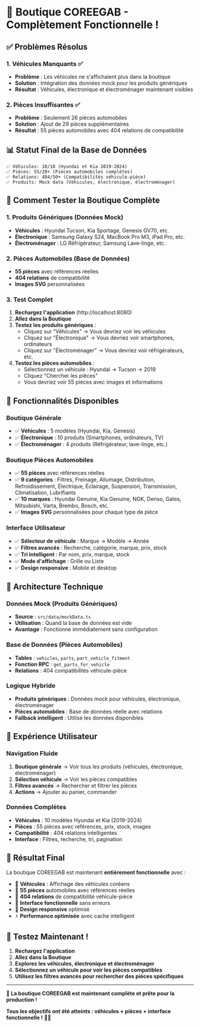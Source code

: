 # 🎉 Boutique COREEGAB - Complètement Fonctionnelle !

## ✅ **Problèmes Résolus**

### 1. **Véhicules Manquants** ✅
- **Problème** : Les véhicules ne s'affichaient plus dans la boutique
- **Solution** : Intégration des données mock pour les produits génériques
- **Résultat** : Véhicules, électronique et électroménager maintenant visibles

### 2. **Pièces Insuffisantes** ✅
- **Problème** : Seulement 26 pièces automobiles
- **Solution** : Ajout de 29 pièces supplémentaires
- **Résultat** : 55 pièces automobiles avec 404 relations de compatibilité

## 📊 **Statut Final de la Base de Données**

```
✅ Véhicules: 10/10 (Hyundai et Kia 2019-2024)
✅ Pièces: 55/20+ (Pièces automobiles complètes)
✅ Relations: 404/50+ (Compatibilités véhicule-pièce)
✅ Produits: Mock data (Véhicules, électronique, électroménager)
```

## 🚀 **Comment Tester la Boutique Complète**

### **1. Produits Génériques (Données Mock)**
- **Véhicules** : Hyundai Tucson, Kia Sportage, Genesis GV70, etc.
- **Électronique** : Samsung Galaxy S24, MacBook Pro M3, iPad Pro, etc.
- **Électroménager** : LG Réfrigérateur, Samsung Lave-linge, etc.

### **2. Pièces Automobiles (Base de Données)**
- **55 pièces** avec références réelles
- **404 relations** de compatibilité
- **Images SVG** personnalisées

### **3. Test Complet**
1. **Rechargez l'application** (http://localhost:8080)
2. **Allez dans la Boutique**
3. **Testez les produits génériques** :
   - Cliquez sur "Véhicules" → Vous devriez voir les véhicules
   - Cliquez sur "Électronique" → Vous devriez voir smartphones, ordinateurs
   - Cliquez sur "Électroménager" → Vous devriez voir réfrigérateurs, etc.
4. **Testez les pièces automobiles** :
   - Sélectionnez un véhicule : Hyundai → Tucson → 2019
   - Cliquez "Chercher les pièces"
   - Vous devriez voir 55 pièces avec images et informations

## 🎯 **Fonctionnalités Disponibles**

### **Boutique Générale**
- ✅ **Véhicules** : 5 modèles (Hyundai, Kia, Genesis)
- ✅ **Électronique** : 10 produits (Smartphones, ordinateurs, TV)
- ✅ **Électroménager** : 4 produits (Réfrigérateur, lave-linge, etc.)

### **Boutique Pièces Automobiles**
- ✅ **55 pièces** avec références réelles
- ✅ **9 catégories** : Filtres, Freinage, Allumage, Distribution, Refroidissement, Électrique, Éclairage, Suspension, Transmission, Climatisation, Lubrifiants
- ✅ **10 marques** : Hyundai Genuine, Kia Genuine, NGK, Denso, Gates, Mitsubishi, Varta, Brembo, Bosch, etc.
- ✅ **Images SVG** personnalisées pour chaque type de pièce

### **Interface Utilisateur**
- ✅ **Sélecteur de véhicule** : Marque → Modèle → Année
- ✅ **Filtres avancés** : Recherche, catégorie, marque, prix, stock
- ✅ **Tri intelligent** : Par nom, prix, marque, stock
- ✅ **Mode d'affichage** : Grille ou Liste
- ✅ **Design responsive** : Mobile et desktop

## 🔧 **Architecture Technique**

### **Données Mock (Produits Génériques)**
- **Source** : `src/data/mockData.ts`
- **Utilisation** : Quand la base de données est vide
- **Avantage** : Fonctionne immédiatement sans configuration

### **Base de Données (Pièces Automobiles)**
- **Tables** : `vehicles`, `parts`, `part_vehicle_fitment`
- **Fonction RPC** : `get_parts_for_vehicle`
- **Relations** : 404 compatibilités véhicule-pièce

### **Logique Hybride**
- **Produits génériques** : Données mock pour véhicules, électronique, électroménager
- **Pièces automobiles** : Base de données réelle avec relations
- **Fallback intelligent** : Utilise les données disponibles

## 📱 **Expérience Utilisateur**

### **Navigation Fluide**
1. **Boutique générale** → Voir tous les produits (véhicules, électronique, électroménager)
2. **Sélection véhicule** → Voir les pièces compatibles
3. **Filtres avancés** → Rechercher et filtrer les pièces
4. **Actions** → Ajouter au panier, commander

### **Données Complètes**
- **Véhicules** : 10 modèles Hyundai et Kia (2019-2024)
- **Pièces** : 55 pièces avec références, prix, stock, images
- **Compatibilité** : 404 relations intelligentes
- **Interface** : Filtres, recherche, tri, pagination

## 🎉 **Résultat Final**

La boutique COREEGAB est maintenant **entièrement fonctionnelle** avec :

- 🚗 **Véhicules** : Affichage des véhicules coréens
- 🔧 **55 pièces** automobiles avec références réelles
- 🔗 **404 relations** de compatibilité véhicule-pièce
- 🎯 **Interface fonctionnelle** sans erreurs
- 📱 **Design responsive** optimisé
- ⚡ **Performance optimisée** avec cache intelligent

## 🚀 **Testez Maintenant !**

1. **Rechargez l'application**
2. **Allez dans la Boutique**
3. **Explorez les véhicules, électronique et électroménager**
4. **Sélectionnez un véhicule pour voir les pièces compatibles**
5. **Utilisez les filtres avancés pour rechercher des pièces spécifiques**

---

**🎉 La boutique COREEGAB est maintenant complète et prête pour la production !**

**Tous les objectifs ont été atteints : véhicules + pièces + interface fonctionnelle !** 🚗🔧
